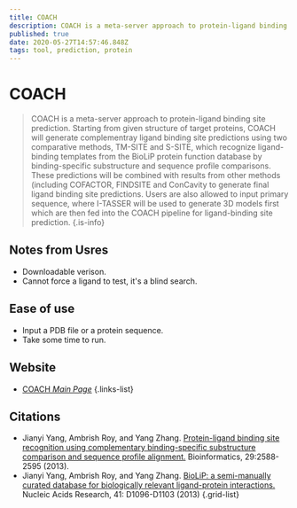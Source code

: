 ```yaml
---
title: COACH
description: COACH is a meta-server approach to protein-ligand binding site prediction.
published: true
date: 2020-05-27T14:57:46.848Z
tags: tool, prediction, protein
---
```


# COACH

> COACH is a meta-server approach to protein-ligand binding site prediction. Starting from given structure of target proteins, COACH will generate complementray ligand binding site predictions using two comparative methods, TM-SITE and S-SITE, which recognize ligand-binding templates from the BioLiP protein function database by binding-specific substructure and sequence profile comparisons. These predictions will be combined with results from other methods (including COFACTOR, FINDSITE and ConCavity to generate final ligand binding site predictions. 
&NewLine;
Users are also allowed to input primary sequence, where I-TASSER will be used to generate 3D models first which are then fed into the COACH pipeline for ligand-binding site prediction. 
{.is-info}


## Notes from Usres
- Downloadable verison.
- Cannot force a ligand to test, it's a blind search.

## Ease of use
- Input a PDB file or a protein sequence.
- Take some time to run.


## Website

- [COACH *Main Page*](https://zhanglab.ccmb.med.umich.edu/COACH/)
{.links-list}

## Citations

- Jianyi Yang, Ambrish Roy, and Yang Zhang. [Protein-ligand binding site recognition using complementary binding-specific substructure comparison and sequence profile alignment.](https://academic.oup.com/bioinformatics/article/29/20/2588/277910) Bioinformatics, 29:2588-2595 (2013).
- Jianyi Yang, Ambrish Roy, and Yang Zhang. [BioLiP: a semi-manually curated database for biologically relevant ligand-protein interactions.](https://academic.oup.com/nar/article/41/D1/D1096/1074898) Nucleic Acids Research, 41: D1096-D1103 (2013)
{.grid-list}